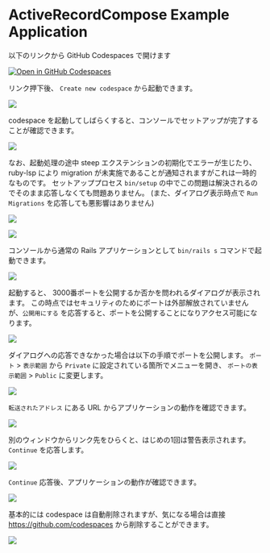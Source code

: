 # ActiveRecordCompose Example Application

以下のリンクから GitHub Codespaces で開けます

[![Open in GitHub Codespaces](https://github.com/codespaces/badge.svg)](https://codespaces.new/hamajyotan/active_record_compose-example)

リンク押下後、 `Create new codespace` から起動できます。

![](doc/create-codespace.png)

codespace を起動してしばらくすると、コンソールでセットアップが完了することが確認できます。

![](doc/finished-configuring-codespace.png)

なお、起動処理の途中 steep エクステンションの初期化でエラーが生じたり、 ruby-lsp により migration が未実施であることが通知されますがこれは一時的なものです。
セットアッププロセス `bin/setup` の中でこの問題は解決されるのでそのまま応答しなくても問題ありません。
(また、ダイアログ表示時点で `Run Migrations` を応答しても悪影響はありません)

![](doc/steep-initialization-error.ja.png)

![](doc/migrations-are-pending.ja.png)

コンソールから通常の Rails アプリケーションとして `bin/rails s` コマンドで起動できます。

![](doc/bin-rails-server.png)

起動すると、 3000番ポートを公開するか否かを問われるダイアログが表示されます。
この時点ではセキュリティのためにポートは外部解放されていませんが、`公開用にする` を応答すると、ポートを公開することになりアクセス可能になります。

![](doc/port-visibility-dialog.ja.png)

ダイアログへの応答できなかった場合は以下の手順でポートを公開します。
`ポート` > `表示範囲` から `Private` に設定されている箇所でメニューを開き、 `ポートの表示範囲` > `Public` に変更します。

![](doc/change-port-visibility-to-public.ja.png)

`転送されたアドレス` にある URL からアプリケーションの動作を確認できます。

![](doc/forwarded-address.ja.png)

別のウィンドウからリンク先をひらくと、はじめの1回は警告表示されます。 `Continue` を応答します。

![](doc/port-visibility-warn.png)

`Continue` 応答後、アプリケーションの動作が確認できます。

![](doc/application-was-able-to-start.png)

基本的には codespace は自動削除されますが、気になる場合は直接 https://github.com/codespaces から削除することができます。

![](doc/stop-codespaces.png)
